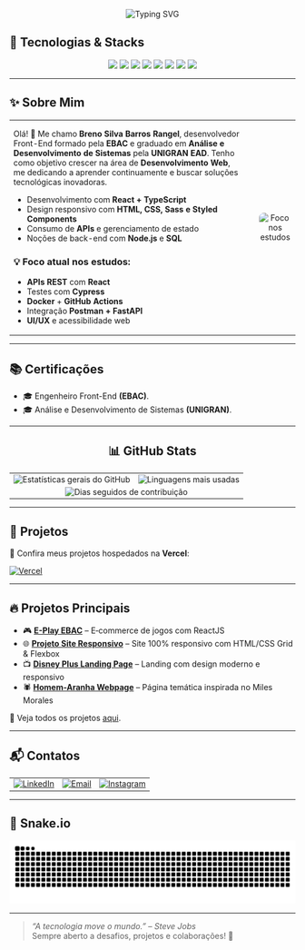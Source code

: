 <p align="center">
  <img src="https://readme-typing-svg.herokuapp.com?font=Fira+Code&weight=700&size=22&pause=1000&color=EC7C26&center=true&width=435&lines=%F0%9F%9A%80+Bem-vindo+ao+meu+GitHub!" alt="Typing SVG" />
</p>

## 🔧 Tecnologias & Stacks  
<p align="center">
  <img src="https://cdn.jsdelivr.net/gh/devicons/devicon/icons/html5/html5-original.svg" width="50px" />  
  <img src="https://cdn.jsdelivr.net/gh/devicons/devicon/icons/css3/css3-original.svg" width="50px" />  
  <img src="https://cdn.jsdelivr.net/gh/devicons/devicon/icons/javascript/javascript-original.svg" width="50px" />  
  <img src="https://cdn.jsdelivr.net/gh/devicons/devicon/icons/react/react-original.svg" width="50px" />  
  <img src="https://cdn.jsdelivr.net/gh/devicons/devicon/icons/typescript/typescript-original.svg" width="50px" />  
  <img src="https://cdn.jsdelivr.net/gh/devicons/devicon/icons/sass/sass-original.svg" width="50px" />  
  <img src="https://cdn.jsdelivr.net/gh/devicons/devicon/icons/nodejs/nodejs-original.svg" width="50px" />  
  <img src="https://cdn.jsdelivr.net/gh/devicons/devicon/icons/figma/figma-original.svg" width="50px" />  
</p>

---

<h2>✨ Sobre Mim</h2>

<table>
  <tr>
    <td style="vertical-align: top; min-width: 300px;">
      <p>Olá! 👋 Me chamo <strong>Breno Silva Barros Rangel</strong>, desenvolvedor Front-End formado
      pela <strong>EBAC</strong> e graduado em <strong>Análise e Desenvolvimento de Sistemas</strong> pela <strong>UNIGRAN EAD</strong>.
      Tenho como objetivo crescer na área de <strong>Desenvolvimento Web</strong>, me dedicando a aprender continuamente e buscar soluções tecnológicas inovadoras.</p>
      <ul>
        <li>Desenvolvimento com <strong>React + TypeScript</strong></li>
        <li>Design responsivo com <strong>HTML, CSS, Sass e Styled Components</strong></li>
        <li>Consumo de <strong>APIs</strong> e gerenciamento de estado</li>
        <li>Noções de back-end com <strong>Node.js</strong> e <strong>SQL</strong></li>
      </ul>
      <h3>💡 Foco atual nos estudos:</h3>
      <ul>
        <li><strong>APIs REST</strong> com <strong>React</strong></li>
        <li>Testes com <strong>Cypress</strong></li>
        <li><strong>Docker</strong> + <strong>GitHub Actions</strong></li>
        <li>Integração <strong>Postman + FastAPI</strong></li>
        <li><strong>UI/UX</strong> e acessibilidade web</strong></li>
      </ul>
    </td>
    <td style="text-align: center; padding-left: 20px;">
      <img src="https://media4.giphy.com/media/v1.Y2lkPTc5MGI3NjExZGhweG5kZ2tsdXd5MzV4d29yaWU3MGlpOGF4OWphNW1ldmVwMWx1ZiZlcD12MV9pbnRlcm5hbF9naWZfYnlfaWQmY3Q9Zw/2IudUHdI075HL02Pkk/giphy.gif"
           alt="Foco nos estudos"
           width="220px"
           style="border-radius:8px" />
    </td>
  </tr>
</table>



---

## 📚 Certificações
- 🎓 Engenheiro Front-End <strong>(EBAC)</strong>.
- 🎓 Análise e Desenvolvimento de Sistemas <strong>(UNIGRAN)</strong>.

---

<h2 align="center">📊 GitHub Stats</h2>

<table align="center">
  <!-- Linha 1 – Stats gerais + Top Languages -->
  <tr>
    <td>
      <img
        src="https://github-readme-stats.vercel.app/api?username=Oberon-23&show_icons=true&include_all_commits=true&count_private=true&title_color=EC7C26&text_color=A35B2C&icon_color=EC7C26&bg_color=1A1A1A&hide_border=true&rank_icon=github"
        style="width: 400px; height: auto;"
        alt="Estatísticas gerais do GitHub"
      />
    </td>
    <td>
      <img
        src="https://github-readme-stats.vercel.app/api/top-langs/?username=Oberon-23&layout=compact&langs_count=8&card_width=350&title_color=EC7C26&text_color=A35B2C&bg_color=1A1A1A&hide_border=true"
        style="width: 400px; height: auto;"
        alt="Linguagens mais usadas"
      />
    </td>
  </tr>

  <!-- Linha 2 – Streak Stats -->
  <tr>
    <td colspan="2" align="center">
      <img
  src="https://github-readme-streak-stats.vercel.app?user=Oberon-23&theme=dark&hide_border=true&background=1A1A1A&ring=EC7C26&currStreakNum=EC7C26&currStreakLabel=A35B2C"
  style="width: 800px; max-width: 100%; height: auto;"
  alt="Dias seguidos de contribuição"
/>
    </td>
  </tr>
</table>

---

## 🚀 Projetos  
🔗 Confira meus projetos hospedados na **Vercel**:

<a href="https://vercel.com/oberon-23s-projects">
  <img src="https://img.shields.io/badge/Vercel-000000?style=for-the-badge&logoColor=white" alt="Vercel">
</a>


---

## 🔥 Projetos Principais  
- 🎮 **[E-Play EBAC](https://github.com/Oberon-23/eplay-ebac)** – E‑commerce de jogos com ReactJS  
- 🌐 **[Projeto Site Responsivo](https://github.com/Oberon-23/projeto-site-responsivo)** – Site 100% responsivo com HTML/CSS Grid & Flexbox  
- 📺 **[Disney Plus Landing Page](https://github.com/Oberon-23/clone-disneyplus)** – Landing com design moderno e responsivo  
- 🕷️ **[Homem-Aranha Webpage](https://github.com/Oberon-23/spiderman-landing-page)** – Página temática inspirada no Miles Morales
  
📌 Veja todos os projetos [aqui](https://github.com/Oberon-23?tab=repositories).

---

## 📬 Contatos

<table>
  <tr>
    <td>
      <a href="https://www.linkedin.com/in/brenosilvarangel/" target="_blank">
        <img src="https://img.shields.io/badge/LinkedIn-000000?style=for-the-badge&logo=linkedin&logoColor=white" alt="LinkedIn">
      </a>
    </td>
    <td>
      <a href="mailto:brenoosbr@outlook.com">
        <img src="https://img.shields.io/badge/Email-000000?style=for-the-badge&logo=gmail&logoColor=white" alt="Email">
      </a>
    </td>
    <td>
      <a href="https://www.instagram.com/breno.sbr/" target="_blank">
        <img src="https://img.shields.io/badge/Instagram-000000?style=for-the-badge&logo=instagram&logoColor=white" alt="Instagram">
      </a>
    </td>
  </tr>
</table>

---

## 🐍 Snake.io
<p align="center"><img src="https://raw.githubusercontent.com/Oberon-23/Oberon-23/output/github-contribution-grid-snake-dark.svg" alt="Snake animation" /></p>

---

> _“A tecnologia move o mundo.” – Steve Jobs_  
> Sempre aberto a desafios, projetos e colaborações! 🚀



